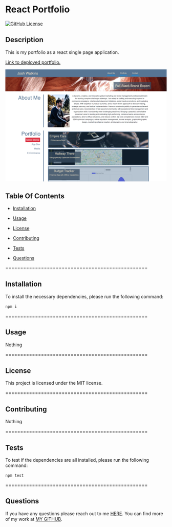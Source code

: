 # React Portfolio

[![GitHub License](https://img.shields.io/badge/license-MIT-blue.svg)](https://opensource.org/licenses/MIT)

## Description

This is my portfolio as a react single page application.

[Link to deployed portfolio.](https://joshuakwatkins.github.io/react-portfolio/)

[![Screenshot of Portfolio](./images/screenshot.png)](https://joshuakwatkins.github.io/react-portfolio/)

## Table Of Contents

- [Installation](#!installation)

- [Usage](#usage)

- [License](#license)

- [Contributing](#contributing)

- [Tests](#tests)

- [Questions](#questions)

================================================

## Installation

To install the necessary dependencies, please run the following command:

```
npm i
```

================================================

## Usage

Nothing

================================================

## License

This project is licensed under the MIT license.

================================================

## Contributing

Nothing

================================================

## Tests

To test if the dependencies are all installed, please run the following command:

```
npm test
```

================================================

## Questions

If you have any questions please reach out to me [HERE](mailto:josh@joshwatkins.photo). You can find more of my work at [MY GITHUB](https://www.github.com/joshuakwatkins/).
